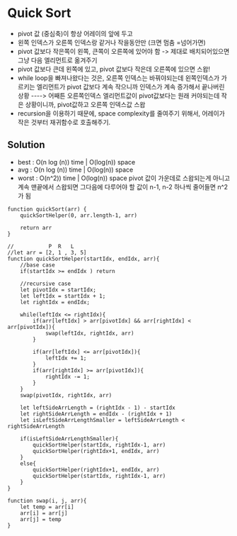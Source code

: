 # Quick Sort
- pivot 값 (중심축)이 항상 어레이의 앞에 두고
- 왼쪽 인덱스가 오른쪽 인덱스랑 같거나 작을동안만 (크면 멈춤 =넘어가면)
-   pivot 값보다 작은쪽이 왼쪽, 큰쪽이 오른쪽에 있어야 함 -> 제대로 배치되어있으면 그냥 다음 엘리먼트로 옮겨주기
-   pivot 값보다 큰데 왼쪽에 있고, pivot 값보다 작은데 오른쪽에 있으면 스왑!
- while loop을 빠져나왔다는 것은, 오른쪽 인덱스는 바꿔야되는데 왼쪽인덱스가 가르키는 엘리먼트가 pivot 값보다 계속 작으니까 인덱스가 계속 증가해서 끝나버린 상황 ----> 어째튼 오른쪽인덱스 엘리먼트값이 pivot값보다는 원래 커야되는데 작은 상황이니까, pivot값하고 오른쪽 인덱스값 스왑
- recursion을 이용하기 때문에, space complexity를 줄여주기 위해서, 어레이가 작은 것부터 재귀함수로 호출해주기.

## Solution
- best  : O(n log (n)) time | O(log(n)) space
- avg   : O(n log (n)) time | O(log(n)) space
- worst : O(n^2))      time | O(log(n)) space pivot 값이 가운데로 스왑되는게 아니고 계속 맨끝에서 스왑되면 그다음에 다루어야 할 값이 n-1, n-2 하나씩 줄어들면 n^2가 됨


```
function quickSort(arr) {
	quickSortHelper(0, arr.length-1, arr)
	
	return arr
}

//           P  R   L 
//let arr = [2, 1 , 3, 5]
function quickSortHelper(startIdx, endIdx, arr){
	//base case
	if(startIdx >= endIdx ) return
	
	//recursive case
	let pivotIdx = startIdx;
	let leftIdx = startIdx + 1;
	let rightIdx = endIdx;
	
	while(leftIdx <= rightIdx){
		if(arr[leftIdx] > arr[pivotIdx] && arr[rightIdx] < arr[pivotIdx]){
			swap(leftIdx, rightIdx, arr)
		}
		
		if(arr[leftIdx] <= arr[pivotIdx]){
			leftIdx += 1;
		}
		if(arr[rightIdx] >= arr[pivotIdx]){
			rightIdx -= 1;
		}
	}
	swap(pivotIdx, rightIdx, arr)

	let leftSideArrLength = (rightIdx - 1) - startIdx 
	let rightSideArrLength = endIdx - (rightIdx + 1)
	let isLeftSideArrLengthSmaller = leftSideArrLength < rightSideArrLength
	
	if(isLeftSideArrLengthSmaller){
		quickSortHelper(startIdx, rightIdx-1, arr)
		quickSortHelper(rightIdx+1, endIdx, arr)
	}
	else{
		quickSortHelper(rightIdx+1, endIdx, arr)
		quickSortHelper(startIdx, rightIdx-1, arr)
	}
}

function swap(i, j, arr){
	let temp = arr[i]
	arr[i] = arr[j]
	arr[j] = temp
}
```